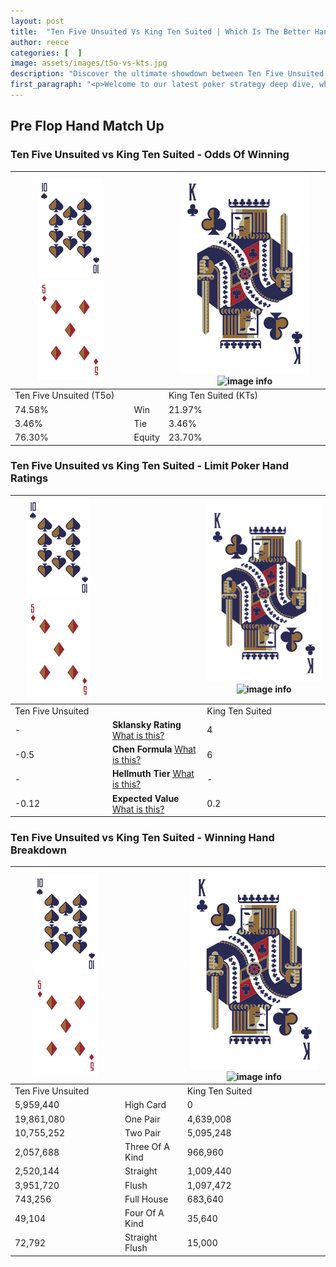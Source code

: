 ```yaml
---
layout: post
title:  "Ten Five Unsuited Vs King Ten Suited | Which Is The Better Hand In Poker? A Complete Guide"
author: reece
categories: [  ]
image: assets/images/t5o-vs-kts.jpg
description: "Discover the ultimate showdown between Ten Five Unsuited and King Ten Suited in poker! Uncover the odds, strategies, and scenarios where one hand triumphs over the other. Get ready to up your poker game with this thrilling analysis."
first_paragraph: "<p>Welcome to our latest poker strategy deep dive, where we're pitting two distinct hands against each other in a high-stakes showdown: Ten Five Unsuited vs King Ten Suited.</p><p>In the dynamic world of poker, every decision counts, and knowing which hand holds the upper hand is key to your success at the table.</p><p>In this article, we'll dissect these two hands, explore the scenarios where one dominates the other, and equip you with the knowledge to make strategic choices that can tip the odds in your favor.</p><p>Get ready to unravel the intriguing dynamics of these poker hands and elevate your game to new heights.</p>"
---
```




[comment]: # (sp0)

## Pre Flop Hand Match Up

<div class="table hand-ratings" markdown="1"> 



### Ten Five Unsuited vs King Ten Suited - Odds Of Winning


    
| ![image info](assets/images/hand1/T.png) ![image info](assets/images/hand1/5o.png) |  | ![image info](assets/images/hand2/K.png) ![image info](assets/images/hand2/Ts.png) |
| -------- | -------- | -------- |
| Ten Five Unsuited (T5o) |  | King Ten Suited (KTs) |
| 74.58% | Win | 21.97% |
| 3.46% | Tie | 3.46% |
| 76.30% | Equity | 23.70% |




[comment]: # (sp1)



### Ten Five Unsuited vs King Ten Suited - Limit Poker Hand Ratings


    
| ![image info](assets/images/hand1/T.png) ![image info](assets/images/hand1/5o.png) |  | ![image info](assets/images/hand2/K.png) ![image info](assets/images/hand2/Ts.png) |
| -------- | -------- | -------- |
| Ten Five Unsuited |  | King Ten Suited |
| - | **Sklansky Rating** [What is this?](/sklansky-rating-explained) | 4 |
| -0.5 | **Chen Formula** [What is this?](/chen-formula-explained) | 6 |
| - | **Hellmuth Tier** [What is this?](/Hellmuth-tier-explained) | - |
| -0.12 | **Expected Value** [What is this?](/expected-value-explained) | 0.2 |




[comment]: # (sp2)



### Ten Five Unsuited vs King Ten Suited - Winning Hand Breakdown


    
| ![image info](assets/images/hand1/T.png) ![image info](assets/images/hand1/5o.png) |  | ![image info](assets/images/hand2/K.png) ![image info](assets/images/hand2/Ts.png) |
| -------- | -------- | -------- |
| Ten Five Unsuited |  | King Ten Suited |
| 5,959,440 | High Card | 0 |
| 19,861,080 | One Pair | 4,639,008 |
| 10,755,252 | Two Pair | 5,095,248 |
| 2,057,688 | Three Of A Kind | 966,960 |
| 2,520,144 | Straight | 1,009,440 |
| 3,951,720 | Flush | 1,097,472 |
| 743,256 | Full House | 683,640 |
| 49,104 | Four Of A Kind | 35,640 |
| 72,792 | Straight Flush | 15,000 |




[comment]: # (sp3)



</div>

[comment]: # (sp4)



[comment]: # (sp5)

